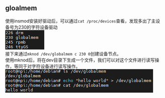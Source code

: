 ## gloalmem
使用insmod安装好驱动后，可以通过`cat /proc/devices`查看，发现多出了主设备号为230的字符设备驱动  
![reuslt0](./results/屏幕截图%202024-03-09%20172814.png)  
接下来通过`mknod /dev/globalmem c 230 0`创建设备节点。  
使用mknod后，将在dev目录下生成一个文件，我们可以对这个文件进行读写操作，等同于对字符设备进行读写操作。  
![result1](./results/屏幕截图%202024-03-09%20175812.png)